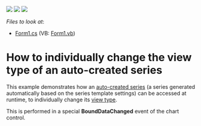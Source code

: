 <!-- default badges list -->
![](https://img.shields.io/endpoint?url=https://codecentral.devexpress.com/api/v1/VersionRange/128574992/13.1.4%2B)
[![](https://img.shields.io/badge/Open_in_DevExpress_Support_Center-FF7200?style=flat-square&logo=DevExpress&logoColor=white)](https://supportcenter.devexpress.com/ticket/details/E1518)
[![](https://img.shields.io/badge/📖_How_to_use_DevExpress_Examples-e9f6fc?style=flat-square)](https://docs.devexpress.com/GeneralInformation/403183)
<!-- default badges end -->
<!-- default file list -->
*Files to look at*:

* [Form1.cs](./CS/ChangeViewOfAnAutoSeries/Form1.cs) (VB: [Form1.vb](./VB/ChangeViewOfAnAutoSeries/Form1.vb))
<!-- default file list end -->
# How to individually change the view type of an auto-created series


<p>This example demonstrates how an <a href="http://devexpress.com/Help/Content.aspx?help=XtraCharts&document=CustomDocument5795.htm">auto-created series</a> (a series generated automatically based on the series template settings) can be accessed at runtime, to individually change its <a href="http://devexpress.com/Help/Content.aspx?help=XtraCharts&document=CustomDocument5776.htm">view type</a>.</p><p>This is performed in a special <strong>BoundDataChanged</strong> event of the chart control.</p>

<br/>


